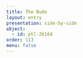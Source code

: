 ```yaml
---
title: The Nude
layout: entry
presentation: side-by-side
object:
  - id: ptl-26164
order: 113
menu: false
---
```

